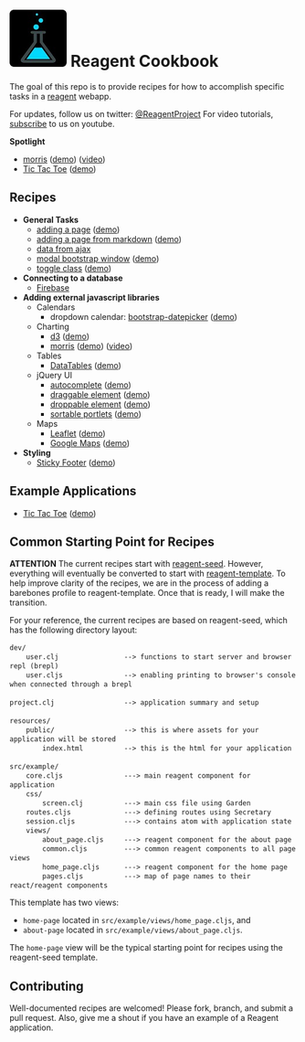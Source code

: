 # ![Reagent-Project](logo-rounded.jpg) Reagent Cookbook

The goal of this repo is to provide recipes for how to accomplish specific tasks in a [reagent](https://github.com/reagent-project/reagent) webapp.

For updates, follow us on twitter: [@ReagentProject](https://twitter.com/ReagentProject)
For video tutorials, [subscribe](https://www.youtube.com/channel/UC1UP5LiNNNf0a45dA9eDA0Q) to us on youtube.

__Spotlight__

* [morris](https://github.com/reagent-project/reagent-cookbook/tree/master/recipes/morris) ([demo](http://rc-morris.s3-website-us-west-1.amazonaws.com/)) ([video](https://www.youtube.com/watch?v=2vq7ZfT7m1o))
* [Tic Tac Toe](https://github.com/gadfly361/reagent-tic-tac-toe) ([demo](http://rc-tic-tac-toe.s3-website-us-west-1.amazonaws.com/))

## Recipes

* __General Tasks__
    * [adding a page](https://github.com/reagent-project/reagent-cookbook/tree/master/recipes/adding-a-page) ([demo](http://rc-adding-a-page.s3-website-us-east-1.amazonaws.com/))
	* [adding a page from markdown](https://github.com/reagent-project/reagent-cookbook/tree/master/recipes/page-from-markdown) ([demo](http://rc-page-from-markdown.s3-website-us-west-1.amazonaws.com/))
	* [data from ajax](https://github.com/reagent-project/reagent-cookbook/tree/master/recipes/data-from-ajax)
	* [modal bootstrap window](https://github.com/reagent-project/reagent-cookbook/tree/master/recipes/modals) ([demo](http://rc-modals.s3-website-us-west-1.amazonaws.com/))
	* [toggle class](https://github.com/reagent-project/reagent-cookbook/tree/master/recipes/toggle-class) ([demo](http://rc-toggle-class.s3-website-us-west-1.amazonaws.com/))
* __Connecting to a database__
    * [Firebase](https://github.com/reagent-project/reagent-cookbook/tree/master/recipes/firebase)
* __Adding external javascript libraries__
    * Calendars
        * dropdown calendar: [bootstrap-datepicker](https://github.com/reagent-project/reagent-cookbook/tree/master/recipes/bootstrap-datepicker) ([demo](http://rc-bootstrap-datepicker.s3-website-us-west-1.amazonaws.com/))
	* Charting
        * [d3](https://github.com/reagent-project/reagent-cookbook/tree/master/recipes/d3) ([demo](http://rc-d3.s3-website-us-west-1.amazonaws.com/))
        * [morris](https://github.com/reagent-project/reagent-cookbook/tree/master/recipes/morris) ([demo](http://rc-morris.s3-website-us-west-1.amazonaws.com/)) ([video](https://www.youtube.com/watch?v=2vq7ZfT7m1o))
    * Tables
        * [DataTables](https://github.com/reagent-project/reagent-cookbook/tree/master/recipes/data-tables) ([demo](http://rc-data-tables.s3-website-us-west-1.amazonaws.com/))
    * jQuery UI
        * [autocomplete](https://github.com/reagent-project/reagent-cookbook/tree/master/recipes/autocomplete) ([demo](http://rc-autocomplete.s3-website-us-west-1.amazonaws.com/))
        * [draggable element](https://github.com/reagent-project/reagent-cookbook/tree/master/recipes/draggable) ([demo](http://rc-draggable.s3-website-us-west-1.amazonaws.com/))
        * [droppable element](https://github.com/reagent-project/reagent-cookbook/tree/master/recipes/droppable) ([demo](http://rc-droppable.s3-website-us-west-1.amazonaws.com/))
        * [sortable portlets](https://github.com/reagent-project/reagent-cookbook/tree/master/recipes/sortable-portlets) ([demo](http://rc-sortable-portlets.s3-website-us-west-1.amazonaws.com/))
    * Maps
        * [Leaflet](https://github.com/reagent-project/reagent-cookbook/tree/master/recipes/leaflet) ([demo](http://rc-leaflet.s3-website-us-west-1.amazonaws.com/))
        * [Google Maps](https://github.com/reagent-project/reagent-cookbook/tree/master/recipes/google-maps) ([demo](http://rc-google-maps.s3-website-us-west-1.amazonaws.com/))
* __Styling__
    * [Sticky Footer](https://github.com/reagent-project/reagent-cookbook/tree/master/recipes/sticky-footer) ([demo](http://rc-sticky-footer.s3-website-us-west-1.amazonaws.com/))

## Example Applications

* [Tic Tac Toe](https://github.com/gadfly361/reagent-tic-tac-toe) ([demo](http://rc-tic-tac-toe.s3-website-us-west-1.amazonaws.com/))

## Common Starting Point for Recipes

**ATTENTION** The current recipes start with [reagent-seed](https://github.com/gadfly361/reagent-seed). However, everything will eventually be converted to start with [reagent-template](https://github.com/reagent-project/reagent-template).
To help improve clarity of the recipes, we are in the process of adding a barebones profile to reagent-template. Once that is ready, I will make the transition.

For your reference, the current recipes are based on reagent-seed, which has the following directory layout:

```
dev/
    user.clj                --> functions to start server and browser repl (brepl)
    user.cljs               --> enabling printing to browser's console when connected through a brepl

project.clj                 --> application summary and setup

resources/
    public/                 --> this is where assets for your application will be stored
        index.html          --> this is the html for your application

src/example/
    core.cljs               ---> main reagent component for application
    css/
        screen.clj          ---> main css file using Garden
    routes.cljs             ---> defining routes using Secretary
    session.cljs            ---> contains atom with application state
    views/
        about_page.cljs     ---> reagent component for the about page
    	common.cljs         ---> common reagent components to all page views
    	home_page.cljs      ---> reagent component for the home page
    	pages.cljs          ---> map of page names to their react/reagent components
```

This template has two views:

* `home-page` located in `src/example/views/home_page.cljs`, and
* `about-page` located in `src/example/views/about_page.cljs`.

The `home-page` view will be the typical starting point for recipes using the reagent-seed template.

## Contributing

Well-documented recipes are welcomed!  Please fork, branch, and submit a pull request.  Also, give me a shout if you have an example of a Reagent application.
